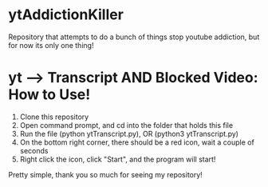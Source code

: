 # ytAddictionKiller
Repository that attempts to do a bunch of things stop youtube addiction, but for now its only one thing!

# yt --> Transcript AND Blocked Video: How to Use!
1. Clone this repository
2. Open command prompt, and cd into the folder that holds this file
3. Run the file (python ytTranscript.py), OR (python3 ytTranscript.py)
4. On the bottom right corner, there should be a red icon, wait a couple of seconds
5. Right click the icon, click "Start", and the program will start!

Pretty simple, thank you so much for seeing my repository!
